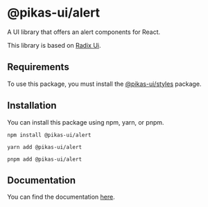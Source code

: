 # @pikas-ui/alert

A UI library that offers an alert components for React.

This library is based on [Radix Ui](https://www.radix-ui.com/).

## Requirements

To use this package, you must install the [@pikas-ui/styles](https://pikas-ui.vercel.app/utilities/styles) package.

## Installation

You can install this package using npm, yarn, or pnpm.

```
npm install @pikas-ui/alert
```

```
yarn add @pikas-ui/alert
```

```
pnpm add @pikas-ui/alert
```

## Documentation

You can find the documentation [here](https://pikas-ui.vercel.app).